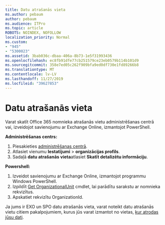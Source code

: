 ```yaml
---
title: Datu atrašanās vieta
ms.author: pebaum
author: pebaum
ms.audience: ITPro
ms.topic: article
ROBOTS: NOINDEX, NOFOLLOW
localization_priority: Normal
ms.custom:
- "945"
- "5300023"
ms.assetid: 3bab036c-dbaa-406a-8b73-1e5f31993436
ms.openlocfilehash: ec8fb91dfe77cb251579ce23eb0579b114b101d9
ms.sourcegitcommit: 358e7ed05c262f909bfa9ed0df730e1fd89266b8
ms.translationtype: MT
ms.contentlocale: lv-LV
ms.lasthandoff: 11/27/2019
ms.locfileid: "39627853"
---
```

# <a name="data-location"></a>Datu atrašanās vieta

Varat skatīt Office 365 nomnieka atrašanās vietu administrēšanas centrā vai, izveidojot savienojumu ar Exchange Online, izmantojot PowerShell.


**Administrēšanas centrs:**
1. Piesakieties [administrēšanas centrā](https://admin.microsoft.com/Adminportal/Home).
2. Atlasiet vienumu **Iestatījumi** > **organizācijas profils**.
3. Sadaļā **datu atrašanās vieta**atlasiet **Skatīt detalizētu informāciju**.


**Powershell:**
1. Izveidot savienojumu ar Exchange Online, izmantojot programmu Windows PowerShell.
2. Izpildīt [Get OrganizationalUnit](https://docs.microsoft.com/powershell/module/exchange/active-directory/get-organizationalunit) cmdlet, lai parādītu sarakstu ar nomnieka rekvizītus. 
3. Apskatiet rekvizītu OrganizationId.

Ja jums ir EXO un SPO datu atrašanās vieta, varat noteikt datu atrašanās vietu citiem pakalpojumiem, kurus jūs varat izmantot no vietas, [kur atrodas jūsu dati](https://products.office.com/where-is-your-data-located).